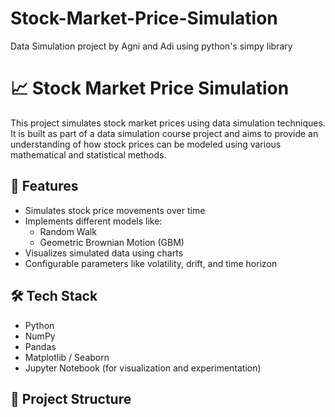 # Stock-Market-Price-Simulation
Data Simulation project by Agni and Adi using python's simpy library
# 📈 Stock Market Price Simulation

This project simulates stock market prices using data simulation techniques. It is built as part of a data simulation course project and aims to provide an understanding of how stock prices can be modeled using various mathematical and statistical methods.

## 🚀 Features

- Simulates stock price movements over time
- Implements different models like:
  - Random Walk
  - Geometric Brownian Motion (GBM)
- Visualizes simulated data using charts
- Configurable parameters like volatility, drift, and time horizon

## 🛠️ Tech Stack

- Python
- NumPy
- Pandas
- Matplotlib / Seaborn
- Jupyter Notebook (for visualization and experimentation)

## 📂 Project Structure

